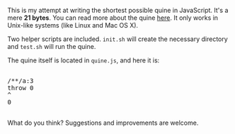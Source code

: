 This is my attempt at writing the shortest possible quine in JavaScript. It's a mere **21 bytes**. You can read more about the quine <a href="https://github.com/nmrugg/quine/wiki">here</a>. It only works in Unix-like systems (like Linux and Mac OS X).

Two helper scripts are included. `init.sh` will create the necessary directory and `test.sh` will run the quine.

The quine itself is located in `quine.js`, and here it is:

<pre>

/**/a:3
throw 0
^
0

</pre>

What do you think? Suggestions and improvements are welcome.
